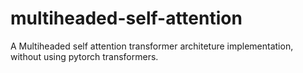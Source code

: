 # multiheaded-self-attention
A Multiheaded self attention transformer architeture implementation, without using pytorch transformers.

